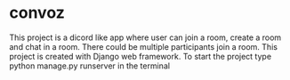 # convoz
This project is a dicord like app where user can join a room, create a room and chat in a room. There could be multiple participants join a room.
This project is created with Django web framework.
To start the project type python manage.py runserver in the terminal 
